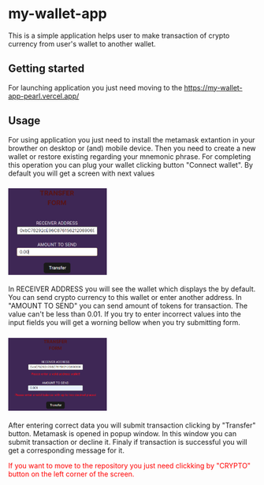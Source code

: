 # my-wallet-app

This is a simple application helps user to make transaction of crypto currency from user's wallet to another wallet.

## Getting started

For launching application you just need moving to the https://my-wallet-app-pearl.vercel.app/

## Usage

For using  application you just need to install the metamask extantion in your browther  on desktop or (and) mobile device. Then you need to create a new wallet or restore existing regarding your mnemonic phrase.
For completing this operation you can plug your wallet clicking button "Connect wallet".
By default you will get a screen with next values 
### <img width="200" src="/public/form.png" alt="form screenhost">
In RECEIVER ADDRESS you will see the wallet which displays the by default. You can send crypto currency to this wallet or enter another address. 
In "AMOUNT TO SEND" you can send amount of tokens for transaction. The value can't be less than 0.01.
If you try to enter incorrect values into the input fields you will get a worning bellow when you try submitting form.
### <img width="200" src="/public/form_with_errors.png" alt="form with errors screenhost ">

After entering correct data you will submit transaction clicking by "Transfer" button. Metamask is opened in popup window. In this window you can submit transaction or decline it. Finaly if transaction is successful you will get a corresponding message for it.

<div style="color: #f00">If you want to move to the repository you just need clickking by "CRYPTO" button on the left corner of the screen.</div>

